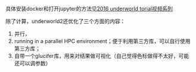 具体安装docker和打开jupyter的方法见[2016 underworld torial视频系列](https://www.youtube.com/playlist?list=PLdy04DoEepEwxymycBIU6HOzLvaPvlCuU)

除了计算，underworld2还优化了三个方面的内容：
1. 并行，
2. running in a parallel HPC environment；便于利用第三方库，可以自行使用第三方库；
3. 自带一个glucifer库，用来对结果做可视化（自己觉得色标做得不太好，可能还可以调参数）
